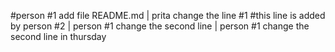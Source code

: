 
#person #1 add file README.md | prita change the line #1
#this line is added by person #2 | person #1 change the second line  | person #1 change the second line in thursday



